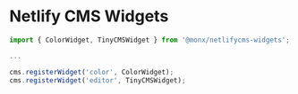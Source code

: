 # Netlify CMS Widgets

```typescript
import { ColorWidget, TinyCMSWidget } from '@monx/netlifycms-widgets';

...

cms.registerWidget('color', ColorWidget);
cms.registerWidget('editor', TinyCMSWidget);
```

